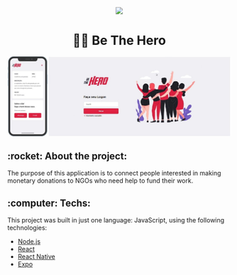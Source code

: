 <p align="center">
  <img src="https://github.com/Rocketseat/semana-omnistack-11/blob/master/.github/bethehero.svg">
</p>

<h1 align="center">
  🦸‍♀️ Be The Hero
</h3>


<p align="center">
  <img src="https://github.com/bprofiro/assets/blob/master/WhatsApp%20Image%202020-04-13%20at%2018.10.27.jpeg"/>  
</p>

<div>
  <h2> :rocket: About the project: </h2>

  <p> The purpose of this application is to connect people interested in making monetary donations to NGOs who need help to fund their      work. </p>
</div>

<div>
  <h2> :computer: Techs: </h2>
   <p> This project was built in just one language: JavaScript, using the following technologies:

   - [Node.js](https://nodejs.org/en/)
   - [React](https://reactjs.org/)
   - [React Native](https://facebook.github.io/react-native/)
   - [Expo](https://expo.io/)
  </p>
</div>
